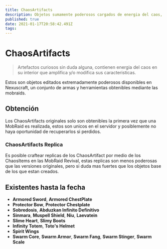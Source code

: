 ```yaml
---
title: ChaosArtifacts
description: Objetos sumamente poderosos cargados de energia del caos, obtenibles en las MobRaids.
published: true
date: 2021-01-17T20:58:42.491Z
tags: 
---
```


# ChaosArtifacts
> Artefactos curiosos sin duda alguna, contienen energia del caos en su interior que amplifica y/o modifica sus caracteristicas.

Estos son objetos editados extremadamente poderosos disponibles en Nexuscraft, un conjunto de armas y herramientas obtenibles mediante las mobraids.

## Obtención 
Los ChaosArtifacts originales solo son obtenibles la primera vez que una MobRaid es realizada, estos son unicos en el servidor y posiblemente no haya oportunidad de recuperarlos si perdidos.

### ChaosArtifacts Replica
Es posible craftear replicas de los ChaosArtifact por medio de los ChaosItems en las MobRaid Revival, estas replicas son menos poderosas que las versiones originales, pero si duda mas fuertes que los objetos base de los que estan creados.

## Existentes hasta la fecha

- **Armored Sword**, **Armored ChestPlate**
- **Protector Bow**, **Protector Chestplate**
- **Sobredosis**, **Abduzkan Infinito Definitivo**
- **Sinmara**, **Muspell Shield**, **Niu**, **Laevatein**
- **Slime Heart**, **Slimy Boots**
- **Infinity Totem**, **Toto's Helmet**
- **Spirit Wings** 
- **Swarm Core**, **Swarm Armor**, **Swarm Fang**, **Swarm Stinger**, **Swarm Scale**
